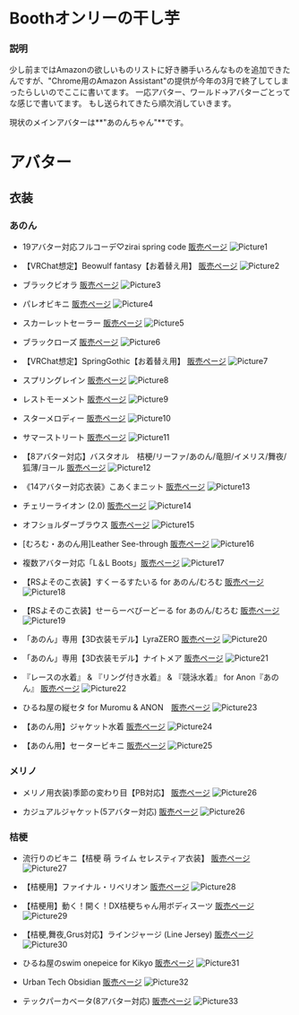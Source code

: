 # Boothオンリーの干し芋
### 説明
少し前まではAmazonの欲しいものリストに好き勝手いろんなものを追加できたんですが、"Chrome用のAmazon Assistant"の提供が今年の3月で終了してしまったらしいのでここに書いてます。
一応アバター、ワールド→アバターごとってな感じで書いてます。
もし送られてきたら順次消していきます。

現状のメインアバターは**"あのんちゃん"**です。

# アバター
## 衣装
### あのん

- 19アバター対応フルコーデ♡zirai spring code [販売ページ](https://booth.pm/ja/items/4672800)
![Picture1](https://booth.pximg.net/c3f76366-e1de-47a7-8415-d476cdd67568/i/4672800/a52eaf92-877e-45b9-bb58-8f7140733bb2.png)

- 【VRChat想定】Beowulf fantasy【お着替え用】 [販売ページ](https://booth.pm/ja/items/4020071)
![Picture2](https://booth.pximg.net/a5f25c74-6fe2-4350-8ae7-8a8622333c7a/i/4020071/01e8ad0a-d866-41fb-a927-45b67eeb9aaa.png)

- ブラックビオラ [販売ページ](https://booth.pm/ja/items/4469229)
![Picture3](https://booth.pximg.net/2ab954b8-7a2a-4b3e-b378-fe373ff015d7/i/4469229/2252f578-a006-450e-bc4e-c82ecafcfd47.png)

- パレオビキニ [販売ページ](https://booth.pm/ja/items/3796550)
![Picture4](https://booth.pximg.net/2ab954b8-7a2a-4b3e-b378-fe373ff015d7/i/3796550/a83ef5d3-d923-4772-8630-4695639f0471.png)

- スカーレットセーラー [販売ページ](https://booth.pm/ja/items/4541104)
![Picture5](https://booth.pximg.net/2ab954b8-7a2a-4b3e-b378-fe373ff015d7/i/4541104/74232cea-f7f3-44e0-b474-ec4168926a8d.png)

- ブラックローズ [販売ページ](https://booth.pm/ja/items/4246041)
![Picture6](https://booth.pximg.net/2ab954b8-7a2a-4b3e-b378-fe373ff015d7/i/4246041/37671ba7-b466-46a7-a700-ac9f05c1264b.png)

- 【VRChat想定】SpringGothic【お着替え用】 [販売ページ](https://booth.pm/ja/items/4596576)
![Picture7](https://booth.pximg.net/a5f25c74-6fe2-4350-8ae7-8a8622333c7a/i/4596576/0139386a-9b33-4459-8910-20065cdadf8c.png)

- スプリングレイン [販売ページ](https://booth.pm/ja/items/3645890)
![Picture8](https://booth.pximg.net/2ab954b8-7a2a-4b3e-b378-fe373ff015d7/i/3645890/2e6071e7-9be9-42cb-8b26-e63831ff6bb2.png)

- レストモーメント [販売ページ](https://booth.pm/ja/items/3477229)
![Picture9](https://booth.pximg.net/2ab954b8-7a2a-4b3e-b378-fe373ff015d7/i/3477229/74276931-5b70-44c4-9550-8832393d98ad.png)

- スターメロディー [販売ページ](https://booth.pm/ja/items/3774988)
![Picture10](https://booth.pximg.net/2ab954b8-7a2a-4b3e-b378-fe373ff015d7/i/3774988/dd7be61b-3b73-4d3a-b1e4-30b3b7bea943.png)

- サマーストリート [販売ページ](https://booth.pm/ja/items/3860754)
![Picture11](https://booth.pximg.net/2ab954b8-7a2a-4b3e-b378-fe373ff015d7/i/3860754/ff2f937d-7469-409b-9e66-a101456a54b6.png)

- 【8アバター対応】バスタオル　桔梗/リーファ/あのん/竜胆/イメリス/舞夜/狐薄/ヨール [販売ページ](https://booth.pm/ja/items/3765032)
![Picture12](https://booth.pximg.net/bc8b8fd2-fda2-42e6-9da9-7fdd7fe1e4ca/i/3765032/6c6813aa-b41c-4e42-a7da-6294442e129d.jpg)

- 《14アバター対応衣装》こあくまニット [販売ページ](https://booth.pm/ja/items/4265119)
![Picture13](https://booth.pximg.net/a2869756-e0a0-4fc5-ab0f-97fe99e4657b/i/4265119/34c86d90-bcae-4706-8df1-a21d95663da5.png)

- チェリーライオン (2.0) [販売ページ](https://booth.pm/ja/items/4173114)
![Picture14](https://booth.pximg.net/2ab954b8-7a2a-4b3e-b378-fe373ff015d7/i/4173114/4a24b3e4-a5e8-47a2-b1ff-c98031efd455.png)

- オフショルダーブラウス [販売ページ](https://booth.pm/ja/items/3562630)
![Picture15](https://booth.pximg.net/2ab954b8-7a2a-4b3e-b378-fe373ff015d7/i/3562630/965cc2af-b29a-427b-874d-f2a3855ffce4.png)

- [むろむ・あのん用]Leather See-through [販売ページ](https://booth.pm/ja/items/4666471)
![Picture16](https://booth.pximg.net/08b68a0b-7b46-4be6-9833-2c31b79c75fe/i/4666471/971dec56-cfb5-4e0d-b265-070412bde728.png)

- 複数アバター対応「L＆L Boots」[販売ページ](https://booth.pm/ja/items/4602726)
![Picture17](https://booth.pximg.net/08b68a0b-7b46-4be6-9833-2c31b79c75fe/i/4602726/836d92c6-98fe-43f8-b41d-2fdd79c8e224.png)

- 【RSよそのこ衣装】すくーるすたいる for あのん/むろむ [販売ページ](https://booth.pm/ja/items/4661206)
![Picture18](https://booth.pximg.net/f4dac57c-0c5c-4c3d-b1cc-8ca41f1af8db/i/4661206/c2849542-129c-4feb-b111-e24dd6778fef.png)

- 【RSよそのこ衣装】せーらーべびーどーる for あのん/むろむ [販売ページ](https://booth.pm/ja/items/4661205)
![Picture19](https://booth.pximg.net/f4dac57c-0c5c-4c3d-b1cc-8ca41f1af8db/i/4661205/1ed6ab1c-058f-437f-a6de-c4e0f4676d0d.png)

- 「あのん」専用【3D衣装モデル】LyraZERO [販売ページ](https://booth.pm/ja/items/4195955)
![Picture20](https://booth.pximg.net/006f92f5-6fd7-4014-baea-7bc32e3cf196/i/4195955/b6033e9f-3b8b-48ad-a8eb-ae990bf40e49.png)

- 「あのん」専用【3D衣装モデル】ナイトメア [販売ページ](https://booth.pm/ja/items/3596047)
![Picture21](https://booth.pximg.net/006f92f5-6fd7-4014-baea-7bc32e3cf196/i/3596047/8accd5bb-2404-4d08-a3df-2c10c2de6687.png)

- 『レースの水着』 & 『リング付き水着』 & 『競泳水着』 for Anon『あのん』 [販売ページ](https://booth.pm/ja/items/3587475)
![Picture22](https://booth.pximg.net/347c5f46-2015-494c-9b51-13400b4b2842/i/3587475/bbb537fd-9f70-43dd-81ae-6837d5dd97b7.png)

- ひるね屋の縦セタ for Muromu & ANON　[販売ページ](https://booth.pm/ja/items/3613930)
![Picture23](https://booth.pximg.net/4d603a5d-0611-4e3c-833c-41454379f04e/i/3613930/605916dc-496a-4fb7-bbe3-d38bae8ff1e5.png)

- 【あのん用】ジャケット水着 [販売ページ](https://booth.pm/ja/items/3705044)
![Picture24](https://booth.pximg.net/4154a860-ebae-4a6d-84ba-676c8f6e44cc/i/3705044/9f91f49d-a339-41df-8ac8-c1582abceb43.jpg)

- 【あのん用】セータービキニ [販売ページ](https://booth.pm/ja/items/3667111)
![Picture25](https://booth.pximg.net/4154a860-ebae-4a6d-84ba-676c8f6e44cc/i/3667111/305f7c50-3175-4003-9b46-dd8fd92c96f3.jpg)


### メリノ
- メリノ用衣装)季節の変わり目【PB対応】 [販売ページ](https://booth.pm/ja/items/2779063)
![Picture26](https://booth.pximg.net/106a9b73-f127-496f-8459-cf9f7a37788c/i/2779063/eaa54a5b-b16a-4b3d-bd81-6b7cc85345e4.png)

- カジュアルジャケット(5アバター対応) [販売ページ](https://booth.pm/ja/items/3560217)
![Picture26](https://booth.pximg.net/050d636d-d5b3-4ef3-b435-1778a687ae68/i/3560217/df506be4-40f8-4441-93a6-0328e75a3eef.png)

### 桔梗
- 流行りのビキニ【桔梗 萌 ライム セレスティア衣装】 [販売ページ](https://booth.pm/ja/items/4866933)
![Picture27](https://booth.pximg.net/38ce0a06-7e57-4eda-bc0c-fd783077e52c/i/4866933/53f3044c-e8db-4b18-805a-46b53f56a5e8.png)

- 【桔梗用】ファイナル・リベリオン [販売ページ](https://booth.pm/ja/items/3944459)
![Picture28](https://booth.pximg.net/4a8b2e27-d374-4781-866c-9257a10bf56d/i/3944459/52c73eaf-b571-46f1-b544-a4a733a82cb4.png)

- 【桔梗用】動く！開く！DX桔梗ちゃん用ボディスーツ [販売ページ](https://booth.pm/ja/items/4647432)
![Picture29](https://booth.pximg.net/deec0535-bedb-41bc-b88b-98b11e916561/i/4647432/e502f952-cce2-4c40-b486-6aea35eca547.png)

- 【桔梗,舞夜,Grus対応】ラインジャージ (Line Jersey) [販売ページ](https://booth.pm/ja/items/4648703)
![Picture30](https://booth.pximg.net/db5b3a26-9499-477c-afa1-6e01450b9321/i/4648703/f693704b-7071-4979-9a22-14e086ed7a0d.png)

- ひるね屋のswim onepeice for Kikyo [販売ページ](https://booth.pm/ja/items/4670098)
![Picture31](https://booth.pximg.net/4d603a5d-0611-4e3c-833c-41454379f04e/i/4670098/93e45b21-6a90-4e13-9e0d-5e767bc13a65.png)

- Urban Tech Obsidian [販売ページ](https://booth.pm/ja/items/4590436)
![Picture32](https://booth.pximg.net/f5d1aad1-8436-4e4e-8ebe-fa00ed8bab73/i/4590436/902b319c-b51d-4658-882d-e3b4cfed69f4.png)

- テックパーカベータ(8アバター対応) [販売ページ](https://booth.pm/ja/items/4023741)
![Picture33](https://booth.pximg.net/050d636d-d5b3-4ef3-b435-1778a687ae68/i/4023741/aa7a6704-25ed-41ec-af73-095051d3cf02.png)

